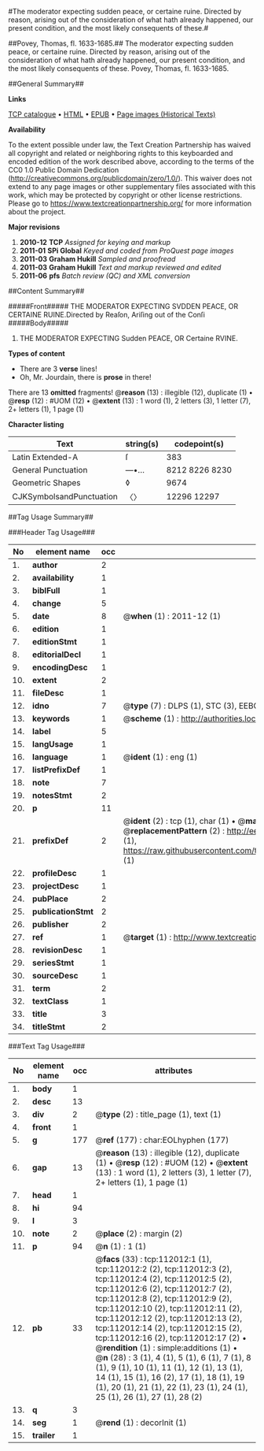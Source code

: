 #The moderator expecting sudden peace, or certaine ruine. Directed by reason, arising out of the consideration of what hath already happened, our present condition, and the most likely consequents of these.#

##Povey, Thomas, fl. 1633-1685.##
The moderator expecting sudden peace, or certaine ruine. Directed by reason, arising out of the consideration of what hath already happened, our present condition, and the most likely consequents of these.
Povey, Thomas, fl. 1633-1685.

##General Summary##

**Links**

[TCP catalogue](http://www.ota.ox.ac.uk/tcp/)  • 
[HTML](http://tei.it.ox.ac.uk/tcp/Texts-HTML/free/A90/A90886.html)  • 
[EPUB](http://tei.it.ox.ac.uk/tcp/Texts-EPUB/free/A90/A90886.epub) • 
[Page images (Historical Texts)](https://historicaltexts.jisc.ac.uk/eebo-99859910e)

**Availability**

To the extent possible under law, the Text Creation Partnership has waived all copyright and related or neighboring rights to this keyboarded and encoded edition of the work described above, according to the terms of the CC0 1.0 Public Domain Dedication (http://creativecommons.org/publicdomain/zero/1.0/). This waiver does not extend to any page images or other supplementary files associated with this work, which may be protected by copyright or other license restrictions. Please go to https://www.textcreationpartnership.org/ for more information about the project.

**Major revisions**

1. __2010-12__ __TCP__ *Assigned for keying and markup*
1. __2011-01__ __SPi Global__ *Keyed and coded from ProQuest page images*
1. __2011-03__ __Graham Hukill__ *Sampled and proofread*
1. __2011-03__ __Graham Hukill__ *Text and markup reviewed and edited*
1. __2011-06__ __pfs__ *Batch review (QC) and XML conversion*

##Content Summary##

#####Front#####
THE MODERATOR EXPECTING SVDDEN PEACE, OR CERTAINE RUINE.Directed by Reaſon, Ariſing out of the Conſi
#####Body#####

1. THE MODERATOR EXPECTING Sudden PEACE, OR Certaine RVINE.

**Types of content**

  * There are 3 **verse** lines!
  * Oh, Mr. Jourdain, there is **prose** in there!

There are 13 **omitted** fragments! 
 @__reason__ (13) : illegible (12), duplicate (1)  •  @__resp__ (12) : #UOM (12)  •  @__extent__ (13) : 1 word (1), 2 letters (3), 1 letter (7), 2+ letters (1), 1 page (1)

**Character listing**


|Text|string(s)|codepoint(s)|
|---|---|---|
|Latin Extended-A|ſ|383|
|General Punctuation|—•…|8212 8226 8230|
|Geometric Shapes|◊|9674|
|CJKSymbolsandPunctuation|〈〉|12296 12297|

##Tag Usage Summary##

###Header Tag Usage###

|No|element name|occ|attributes|
|---|---|---|---|
|1.|__author__|2||
|2.|__availability__|1||
|3.|__biblFull__|1||
|4.|__change__|5||
|5.|__date__|8| @__when__ (1) : 2011-12 (1)|
|6.|__edition__|1||
|7.|__editionStmt__|1||
|8.|__editorialDecl__|1||
|9.|__encodingDesc__|1||
|10.|__extent__|2||
|11.|__fileDesc__|1||
|12.|__idno__|7| @__type__ (7) : DLPS (1), STC (3), EEBO-CITATION (1), PROQUEST (1), VID (1)|
|13.|__keywords__|1| @__scheme__ (1) : http://authorities.loc.gov/ (1)|
|14.|__label__|5||
|15.|__langUsage__|1||
|16.|__language__|1| @__ident__ (1) : eng (1)|
|17.|__listPrefixDef__|1||
|18.|__note__|7||
|19.|__notesStmt__|2||
|20.|__p__|11||
|21.|__prefixDef__|2| @__ident__ (2) : tcp (1), char (1)  •  @__matchPattern__ (2) : ([0-9\-]+):([0-9IVX]+) (1), (.+) (1)  •  @__replacementPattern__ (2) : http://eebo.chadwyck.com/downloadtiff?vid=$1&page=$2 (1), https://raw.githubusercontent.com/textcreationpartnership/Texts/master/tcpchars.xml#$1 (1)|
|22.|__profileDesc__|1||
|23.|__projectDesc__|1||
|24.|__pubPlace__|2||
|25.|__publicationStmt__|2||
|26.|__publisher__|2||
|27.|__ref__|1| @__target__ (1) : http://www.textcreationpartnership.org/docs/. (1)|
|28.|__revisionDesc__|1||
|29.|__seriesStmt__|1||
|30.|__sourceDesc__|1||
|31.|__term__|2||
|32.|__textClass__|1||
|33.|__title__|3||
|34.|__titleStmt__|2||


###Text Tag Usage###

|No|element name|occ|attributes|
|---|---|---|---|
|1.|__body__|1||
|2.|__desc__|13||
|3.|__div__|2| @__type__ (2) : title_page (1), text (1)|
|4.|__front__|1||
|5.|__g__|177| @__ref__ (177) : char:EOLhyphen (177)|
|6.|__gap__|13| @__reason__ (13) : illegible (12), duplicate (1)  •  @__resp__ (12) : #UOM (12)  •  @__extent__ (13) : 1 word (1), 2 letters (3), 1 letter (7), 2+ letters (1), 1 page (1)|
|7.|__head__|1||
|8.|__hi__|94||
|9.|__l__|3||
|10.|__note__|2| @__place__ (2) : margin (2)|
|11.|__p__|94| @__n__ (1) : 1 (1)|
|12.|__pb__|33| @__facs__ (33) : tcp:112012:1 (1), tcp:112012:2 (2), tcp:112012:3 (2), tcp:112012:4 (2), tcp:112012:5 (2), tcp:112012:6 (2), tcp:112012:7 (2), tcp:112012:8 (2), tcp:112012:9 (2), tcp:112012:10 (2), tcp:112012:11 (2), tcp:112012:12 (2), tcp:112012:13 (2), tcp:112012:14 (2), tcp:112012:15 (2), tcp:112012:16 (2), tcp:112012:17 (2)  •  @__rendition__ (1) : simple:additions (1)  •  @__n__ (28) : 3 (1), 4 (1), 5 (1), 6 (1), 7 (1), 8 (1), 9 (1), 10 (1), 11 (1), 12 (1), 13 (1), 14 (1), 15 (1), 16 (2), 17 (1), 18 (1), 19 (1), 20 (1), 21 (1), 22 (1), 23 (1), 24 (1), 25 (1), 26 (1), 27 (1), 28 (2)|
|13.|__q__|3||
|14.|__seg__|1| @__rend__ (1) : decorInit (1)|
|15.|__trailer__|1||

